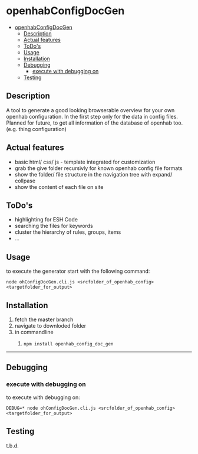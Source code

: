 # openhabConfigDocGen

- [openhabConfigDocGen](#openhabconfigdocgen)
  - [Description](#description)
  - [Actual features](#actual-features)
  - [ToDo's](#todos)
  - [Usage](#usage)
  - [Installation](#installation)
  - [Debugging](#debugging)
    - [execute with debugging on](#execute-with-debugging-on)
  - [Testing](#testing)

## Description

A tool to generate a good looking browserable overview for your own openhab configuration.
In the first step only for the data in config files. Planned for future, to get all information of the database of openhab too. (e.g. thing configuration)

## Actual features
- basic html/ css/ js - template integrated for customization
- grab the give folder recursivly for known openhab config file formats
- show the folder/ file structure in the navigation tree with expand/ collpase
- show the content of each file on site

## ToDo's
- highlighting for ESH Code
- searching the files for keywords
- cluster the hierarchy of rules, groups, items
- ...


## Usage

to execute the generator start with the following command:

    node ohConfigDocGen.cli.js <srcfolder_of_openhab_config> <targetfolder_for_output>

## Installation

1. fetch the master branch
2. navigate to downloded folder
3. in commandline
   1.     npm install openhab_config_doc_gen

---

## Debugging

### execute with debugging on

to execute with debugging on:

    DEBUG=* node ohConfigDocGen.cli.js <srcfolder_of_openhab_config> <targetfolder_for_output>

## Testing
 t.b.d.